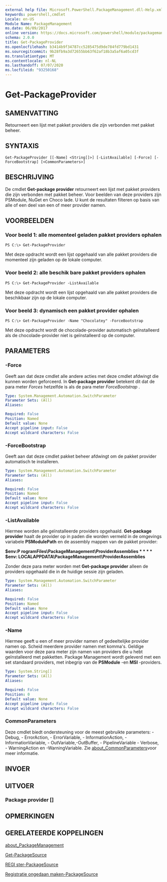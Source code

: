 ```yaml
---
external help file: Microsoft.PowerShell.PackageManagement.dll-Help.xml
keywords: powershell,cmdlet
Locale: en-US
Module Name: PackageManagement
ms.date: 06/09/2017
online version: https://docs.microsoft.com/powershell/module/packagemanagement/get-packageprovider?view=powershell-7.1&WT.mc_id=ps-gethelp
schema: 2.0.0
title: Get-PackageProvider
ms.openlocfilehash: b3414b9f34787cc5285475d9de784fd779bd1431
ms.sourcegitcommit: 9b28fb9a3d72655bb63f62af18b3a5af6a05cd3f
ms.translationtype: MT
ms.contentlocale: nl-NL
ms.lasthandoff: 07/07/2020
ms.locfileid: "93250168"
---
```

# Get-PackageProvider

## SAMENVATTING
Retourneert een lijst met pakket providers die zijn verbonden met pakket beheer.

## SYNTAXIS

```
Get-PackageProvider [[-Name] <String[]>] [-ListAvailable] [-Force] [-ForceBootstrap] [<CommonParameters>]
```

## BESCHRIJVING

De cmdlet **Get-package provider** retourneert een lijst met pakket providers die zijn verbonden met pakket beheer.
Voor beelden van deze providers zijn PSModule, NuGet en Choco lade.
U kunt de resultaten filteren op basis van alle of een deel van een of meer provider namen.

## VOORBEELDEN

### Voor beeld 1: alle momenteel geladen pakket providers ophalen

```
PS C:\> Get-PackageProvider
```

Met deze opdracht wordt een lijst opgehaald van alle pakket providers die momenteel zijn geladen op de lokale computer.

### Voor beeld 2: alle beschik bare pakket providers ophalen

```
PS C:\> Get-PackageProvider -ListAvailable
```

Met deze opdracht wordt een lijst opgehaald van alle pakket providers die beschikbaar zijn op de lokale computer.

### Voor beeld 3: dynamisch een pakket provider ophalen

```
PS C:\> Get-PackageProvider -Name "Chocolatey" -ForceBootstrap
```

Met deze opdracht wordt de chocolade-provider automatisch geïnstalleerd als de chocolade-provider niet is geïnstalleerd op de computer.

## PARAMETERS

### -Force

Geeft aan dat deze cmdlet alle andere acties met deze cmdlet afdwingt die kunnen worden geforceerd.
In **Get-package provider** betekent dit dat de para meter *Forces* hetzelfde is als de para meter *ForceBootstrap* .

```yaml
Type: System.Management.Automation.SwitchParameter
Parameter Sets: (All)
Aliases:

Required: False
Position: Named
Default value: None
Accept pipeline input: False
Accept wildcard characters: False
```

### -ForceBootstrap

Geeft aan dat deze cmdlet pakket beheer afdwingt om de pakket provider automatisch te installeren.

```yaml
Type: System.Management.Automation.SwitchParameter
Parameter Sets: (All)
Aliases:

Required: False
Position: Named
Default value: None
Accept pipeline input: False
Accept wildcard characters: False
```

### -ListAvailable

Hiermee worden alle geïnstalleerde providers opgehaald.
**Get-package provider** haalt de provider op in paden die worden vermeld in de omgevings variabele **PSModulePath** en de assembly mappen van de pakket provider:

**$env:P rogramFiles\PackageManagement\ProviderAssemblies * * * * $env: LOCALAPPDATA\PackageManagement\ProviderAssemblies**

Zonder deze para meter worden met **Get-package provider** alleen de providers opgehaald die in de huidige sessie zijn geladen.

```yaml
Type: System.Management.Automation.SwitchParameter
Parameter Sets: (All)
Aliases:

Required: False
Position: Named
Default value: None
Accept pipeline input: False
Accept wildcard characters: False
```

### -Name

Hiermee geeft u een of meer provider namen of gedeeltelijke provider namen op.
Scheid meerdere provider namen met komma's.
Geldige waarden voor deze para meter zijn namen van providers die u hebt geïnstalleerd met pakketten. Package Management wordt geleverd met een set standaard providers, met inbegrip van de **PSModule** -en **MSI** -providers.

```yaml
Type: System.String[]
Parameter Sets: (All)
Aliases:

Required: False
Position: 0
Default value: None
Accept pipeline input: False
Accept wildcard characters: False
```

### CommonParameters

Deze cmdlet biedt ondersteuning voor de meest gebruikte parameters: -Debug, - ErrorAction, - ErrorVariable, - InformationAction, -InformationVariable, - OutVariable,-OutBuffer, - PipelineVariable - Verbose, - WarningAction en -WarningVariable. Zie [about_CommonParameters](https://go.microsoft.com/fwlink/?LinkID=113216)voor meer informatie.

## INVOER

## UITVOER

### Package provider []

## OPMERKINGEN

## GERELATEERDE KOPPELINGEN

[about_PackageManagement](../Microsoft.PowerShell.Core/About/about_PackageManagement.md)

[Get-PackageSource](Get-PackageSource.md)

[REGI ster-PackageSource](Register-PackageSource.md)

[Registratie ongedaan maken-PackageSource](Unregister-PackageSource.md)


